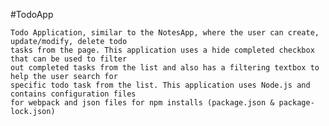 #TodoApp

    Todo Application, similar to the NotesApp, where the user can create, update/modify, delete todo
    tasks from the page. This application uses a hide completed checkbox that can be used to filter
    out completed tasks from the list and also has a filtering textbox to help the user search for
    specific todo task from the list. This application uses Node.js and contains configuration files
    for webpack and json files for npm installs (package.json & package-lock.json)

